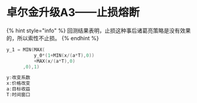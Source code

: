# 卓尔金升级A3——止损熔断

{% hint style="info" %}
回测结果表明，止损这种事后诸葛亮策略是没有效果的，所以索性不止损。
{% endhint %}

```c
y_1 = MIN(MAX(
          y_0*(1+MIN(x/(a*T),0))
          +MAX(x/(a*T),0)
      ,0),1)

y:改变系数
x:价格改变
a:目标收益
T:时间窗口
```



